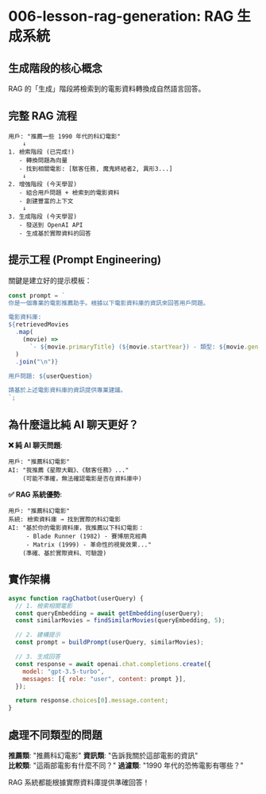 # 006-lesson-rag-generation: RAG 生成系統

## 生成階段的核心概念

RAG 的「生成」階段將檢索到的電影資料轉換成自然語言回答。

## 完整 RAG 流程

```
用戶: "推薦一些 1990 年代的科幻電影"
    ↓
1. 檢索階段 (已完成!)
   - 轉換問題為向量
   - 找到相關電影: [駭客任務, 魔鬼終結者2, 異形3...]
    ↓
2. 增強階段 (今天學習)
   - 組合用戶問題 + 檢索到的電影資料
   - 創建豐富的上下文
    ↓
3. 生成階段 (今天學習)
   - 發送到 OpenAI API
   - 生成基於實際資料的回答
```

## 提示工程 (Prompt Engineering)

關鍵是建立好的提示模板：

```javascript
const prompt = `
你是一個專業的電影推薦助手。根據以下電影資料庫的資訊來回答用戶問題。

電影資料庫:
${retrievedMovies
  .map(
    (movie) =>
      `- ${movie.primaryTitle} (${movie.startYear}) - 類型: ${movie.genres}`
  )
  .join("\n")}

用戶問題: ${userQuestion}

請基於上述電影資料庫的資訊提供專業建議。
`;
```

## 為什麼這比純 AI 聊天更好？

**❌ 純 AI 聊天問題**:

```
用戶: "推薦科幻電影"
AI: "我推薦《星際大戰》、《駭客任務》..."
    (可能不準確，無法確認電影是否在資料庫中)
```

**✅ RAG 系統優勢**:

```
用戶: "推薦科幻電影"
系統: 檢索資料庫 → 找到實際的科幻電影
AI: "基於你的電影資料庫，我推薦以下科幻電影：
     - Blade Runner (1982) - 賽博朋克經典
     - Matrix (1999) - 革命性的視覺效果..."
    (準確、基於實際資料、可驗證)
```

## 實作架構

```javascript
async function ragChatbot(userQuery) {
  // 1. 檢索相關電影
  const queryEmbedding = await getEmbedding(userQuery);
  const similarMovies = findSimilarMovies(queryEmbedding, 5);

  // 2. 建構提示
  const prompt = buildPrompt(userQuery, similarMovies);

  // 3. 生成回答
  const response = await openai.chat.completions.create({
    model: "gpt-3.5-turbo",
    messages: [{ role: "user", content: prompt }],
  });

  return response.choices[0].message.content;
}
```

## 處理不同類型的問題

**推薦類**: "推薦科幻電影"
**資訊類**: "告訴我關於這部電影的資訊"  
**比較類**: "這兩部電影有什麼不同？"
**過濾類**: "1990 年代的恐怖電影有哪些？"

RAG 系統都能根據實際資料庫提供準確回答！
